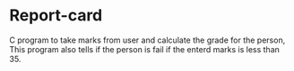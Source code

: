 # Report-card
 C program to take marks from user and calculate the grade for the person, This program also tells if the person is fail if the enterd marks is less than 35.
